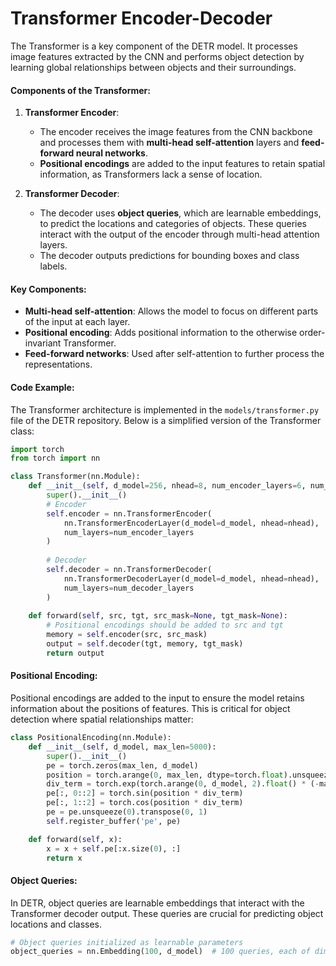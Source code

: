 # Transformer Encoder-Decoder

The Transformer is a key component of the DETR model. It processes image features extracted by the CNN and performs object detection by learning global relationships between objects and their surroundings.

#### Components of the Transformer:

1. **Transformer Encoder**:
   - The encoder receives the image features from the CNN backbone and processes them with **multi-head self-attention** layers and **feed-forward neural networks**.
   - **Positional encodings** are added to the input features to retain spatial information, as Transformers lack a sense of location.

2. **Transformer Decoder**:
   - The decoder uses **object queries**, which are learnable embeddings, to predict the locations and categories of objects. These queries interact with the output of the encoder through multi-head attention layers.
   - The decoder outputs predictions for bounding boxes and class labels.

#### Key Components:

- **Multi-head self-attention**: Allows the model to focus on different parts of the input at each layer.
- **Positional encoding**: Adds positional information to the otherwise order-invariant Transformer.
- **Feed-forward networks**: Used after self-attention to further process the representations.

#### Code Example:

The Transformer architecture is implemented in the `models/transformer.py` file of the DETR repository. Below is a simplified version of the Transformer class:

```python
import torch
from torch import nn

class Transformer(nn.Module):
    def __init__(self, d_model=256, nhead=8, num_encoder_layers=6, num_decoder_layers=6):
        super().__init__()
        # Encoder
        self.encoder = nn.TransformerEncoder(
            nn.TransformerEncoderLayer(d_model=d_model, nhead=nhead),
            num_layers=num_encoder_layers
        )
        
        # Decoder
        self.decoder = nn.TransformerDecoder(
            nn.TransformerDecoderLayer(d_model=d_model, nhead=nhead),
            num_layers=num_decoder_layers
        )
    
    def forward(self, src, tgt, src_mask=None, tgt_mask=None):
        # Positional encodings should be added to src and tgt
        memory = self.encoder(src, src_mask)
        output = self.decoder(tgt, memory, tgt_mask)
        return output
```

#### Positional Encoding:
Positional encodings are added to the input to ensure the model retains information about the positions of features. This is critical for object detection where spatial relationships matter:

```python
class PositionalEncoding(nn.Module):
    def __init__(self, d_model, max_len=5000):
        super().__init__()
        pe = torch.zeros(max_len, d_model)
        position = torch.arange(0, max_len, dtype=torch.float).unsqueeze(1)
        div_term = torch.exp(torch.arange(0, d_model, 2).float() * (-math.log(10000.0) / d_model))
        pe[:, 0::2] = torch.sin(position * div_term)
        pe[:, 1::2] = torch.cos(position * div_term)
        pe = pe.unsqueeze(0).transpose(0, 1)
        self.register_buffer('pe', pe)

    def forward(self, x):
        x = x + self.pe[:x.size(0), :]
        return x
```

#### Object Queries:

In DETR, object queries are learnable embeddings that interact with the Transformer decoder output. These queries are crucial for predicting object locations and classes.

```python
# Object queries initialized as learnable parameters
object_queries = nn.Embedding(100, d_model)  # 100 queries, each of dimension d_model
```
